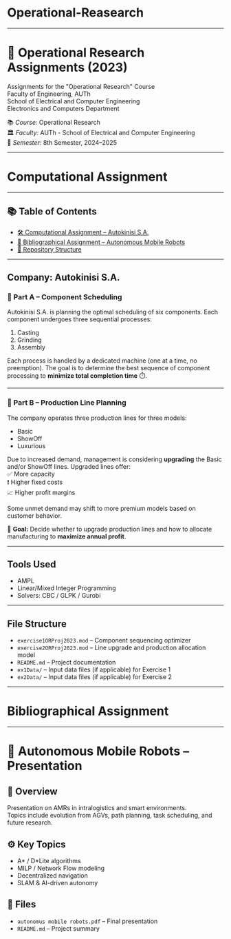 # Operational-Reasearch
---
# 🧠 Operational Research Assignments (2023)
Assignments for the "Operational Research" Course  
Faculty of Engineering, AUTh  
School of Electrical and Computer Engineering  
Electronics and Computers Department

📚 *Course:* Operational Research  
🏛️ *Faculty:* AUTh - School of Electrical and Computer Engineering  
📅 *Semester:* 8th Semester, 2024–2025

---

# Computational Assignment

---
## 📚 Table of Contents
- [🛠️ Computational Assignment – Autokinisi S.A.](#️-computational-assignment--autokinisi-sa)
- [🤖 Bibliographical Assignment – Autonomous Mobile Robots](#-bibliographical-assignment--autonomous-mobile-robots)
- [📁 Repository Structure](#-repository-structure)

---



## Company: Autokinisi S.A.

### 🔧 Part A – Component Scheduling

Autokinisi S.A. is planning the optimal scheduling of six components. Each component undergoes three sequential processes:  
1. Casting  
2. Grinding  
3. Assembly  

Each process is handled by a dedicated machine (one at a time, no preemption). The goal is to determine the best sequence of component processing to **minimize total completion time** ⏱️.

---

### 🚗 Part B – Production Line Planning

The company operates three production lines for three models:  
- Basic  
- ShowOff  
- Luxurious  

Due to increased demand, management is considering **upgrading** the Basic and/or ShowOff lines. Upgraded lines offer:  
✅ More capacity  
❗ Higher fixed costs  
📈 Higher profit margins  

Some unmet demand may shift to more premium models based on customer behavior.

🎯 **Goal:** Decide whether to upgrade production lines and how to allocate manufacturing to **maximize annual profit**.

---

## Tools Used

- AMPL  
- Linear/Mixed Integer Programming   
- Solvers: CBC / GLPK / Gurobi

---

## File Structure

- `exercise1ORProj2023.mod` – Component sequencing optimizer  
- `exercise2ORProj2023.mod` – Line upgrade and production allocation model  
- `README.md` – Project documentation  
- `ex1Data/` – Input data files (if applicable) for Exercise 1
- `ex2Data/` – Input data files (if applicable) for Exercise 2

---

# Bibliographical Assignment

---
# 🤖 Autonomous Mobile Robots – Presentation 
 

## 🧭 Overview  
Presentation on AMRs in intralogistics and smart environments.  
Topics include evolution from AGVs, path planning, task scheduling, and future research.

## ⚙️ Key Topics  
- A* / D*Lite algorithms  
- MILP / Network Flow modeling  
- Decentralized navigation  
- SLAM & AI-driven autonomy  

## 📁 Files  
- `autonomus mobile robots.pdf` – Final presentation  
- `README.md` – Project summary  

